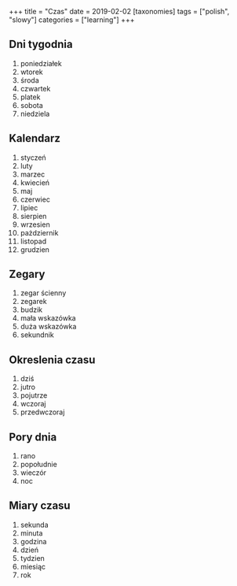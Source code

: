 +++
title = "Czas"
date = 2019-02-02
[taxonomies]
tags = ["polish", "slowy"]
categories = ["learning"]
+++
## Dni tygodnia

1. poniedziałek
2. wtorek
3. środa
4. czwartek
5. platek
6. sobota
7. niedziela

## Kalendarz

1. styczeń
2. luty
3. marzec
4. kwiecień
5. maj
6. czerwiec
7. lipiec
8. sierpien
9. wrzesien
10. pażdziernik
11. listopad
12. grudzien

## Zegary

1. zegar ścienny
2. zegarek
3. budzik
4. mała wskazówka
5. duża wskazówka
6. sekundnik

## Okreslenia czasu

1. dziś
2. jutro
3. pojutrze
4. wczoraj
5. przedwczoraj

## Pory dnia

1. rano
2. popołudnie
3. wieczór
4. noc

## Miary czasu

1. sekunda
2. minuta
3. godzina
4. dzień
5. tydzien
6. miesiąc
7. rok
